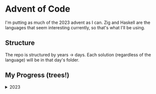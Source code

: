 # Advent of Code

I'm putting as much of the 2023 advent as I can. Zig and Haskell are the languages that seem interesting currently, so that's what I'll be using.

## Structure
The repo is structured by years -> days. Each solution (regardless of the language) will be in that day's folder.

## My Progress (trees!)
<details>
<summary>2023</summary>
```text

                                                 
                                                 
                                                 
                                                 
                                                 
                                                 
                                                 
                                                 
                                                 
                                                 
               *                                    9 
                    *                               8 
                                                 
                  *                                 7 
                                  *                 6 
                                                 
                                           *        5 
                                                 
                                   *                4 
                                                 
                                                 
                                                 
                               *                    3 
    ----@             *                             2 
  * ! /^\                                           1 *
```

</details>
